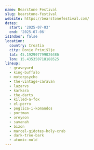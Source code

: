 ```yaml
---
name: Bearstone Festival
slug: bearstone-festival
website: https://bearstonefestival.com/
dates:
  start: '2025-07-03'
  end: '2025-07-06'
isIndoor: false
location:
  country: Croatia
  city: Donje Primišlje
  lat: 45.192907799026486
  lon: 15.435350718188525
lineup:
  - graveyard
  - king-buffalo
  - motorpsycho
  - the-vintage-caravan
  - lazarvs
  - karkara
  - the-darts
  - killed-a-fox
  - el-perro
  - peglica-i-komandos
  - portman
  - oreyeon
  - savanah
  - bizon
  - marcel-gidotes-holy-crab
  - dark-tree-bark
  - atomic-mold
---
```

